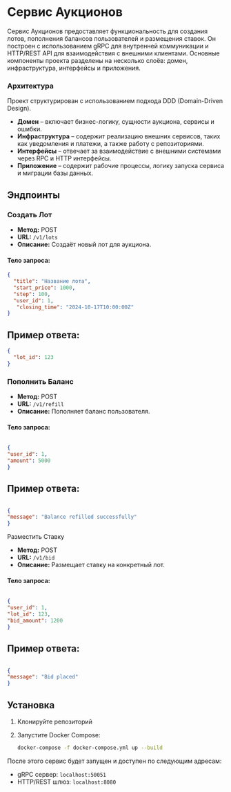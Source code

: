 # Сервис Аукционов


Сервис Аукционов предоставляет функциональность для создания лотов, пополнения балансов пользователей и размещения ставок. Он построен с использованием gRPC для внутренней коммуникации и HTTP/REST API для взаимодействия с внешними клиентами. Основные компоненты проекта разделены на несколько слоёв: домен, инфраструктура, интерфейсы и приложения.

### Архитектура

Проект структурирован с использованием подхода DDD (Domain-Driven Design).

- **Домен** – включает бизнес-логику, сущности аукциона, сервисы и ошибки.
- **Инфраструктура** – содержит реализацию внешних сервисов, таких как уведомления и платежи, а также работу с репозиториями.
- **Интерфейсы** – отвечает за взаимодействие с внешними системами через RPC и HTTP интерфейсы.
- **Приложение** – содержит рабочие процессы, логику запуска сервиса и миграции базы данных.

## Эндпоинты

### Создать Лот

- **Метод:** POST
- **URL:** `/v1/lots`
- **Описание:** Создаёт новый лот для аукциона.

#### Тело запроса:

```json
{
  "title": "Название лота",
  "start_price": 1000,
  "step": 100,
  "user_id": 1, 
   "closing_time": "2024-10-17T10:00:00Z"
}
```
## Пример ответа:

```json
{
  "lot_id": 123
}
```
### Пополнить Баланс
- **Метод:** POST
- **URL:** `/v1/refill`
- **Описание:** Пополняет баланс пользователя.

#### Тело запроса:

```json

{
"user_id": 1,
"amount": 5000
}
```
## Пример ответа:

```json

{
"message": "Balance refilled successfully"
}
```
Разместить Ставку

- **Метод:** POST
- **URL:** `/v1/bid`
- **Описание:** Размещает ставку на конкретный лот.

#### Тело запроса:

```json

{
"user_id": 1,
"lot_id": 123,
"bid_amount": 1200
}
```
## Пример ответа:

```json

{
"message": "Bid placed"
}
```

## Установка

1. Клонируйте репозиторий

2. Запустите Docker Compose:

    ```bash
    docker-compose -f docker-compose.yml up --build
    ```

После этого сервис будет запущен и доступен по следующим адресам:

- gRPC сервер: `localhost:50051`
- HTTP/REST шлюз: `localhost:8080`

